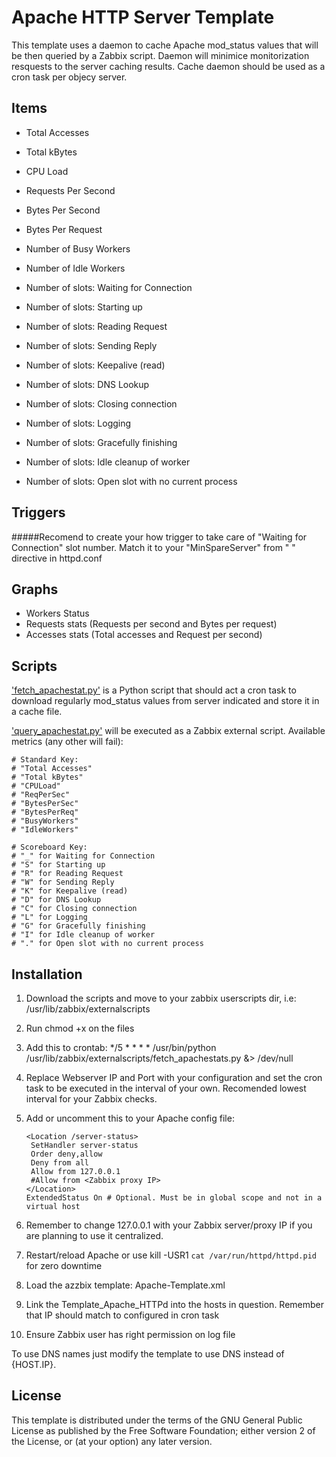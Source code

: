 Apache HTTP Server Template
=================

This template uses a daemon to cache Apache mod_status values that will be then queried by a Zabbix script.
Daemon will minimice monitorization resquests to the server caching results. 
Cache daemon should be used as a cron task per objecy server.

Items
-----

  * Total Accesses
  * Total kBytes
  * CPU Load
  * Requests Per Second
  * Bytes Per Second
  * Bytes Per Request
  * Number of Busy Workers
  * Number of Idle Workers

  * Number of slots: Waiting for Connection 
  * Number of slots: Starting up 
  * Number of slots: Reading Request
  * Number of slots: Sending Reply
  * Number of slots: Keepalive (read)
  * Number of slots: DNS Lookup
  * Number of slots: Closing connection 
  * Number of slots: Logging 
  * Number of slots: Gracefully finishing
  * Number of slots: Idle cleanup of worker 
  * Number of slots: Open slot with no current process
  
Triggers
--------

  #####Recomend to create your how trigger to take care of "Waiting for Connection" slot number. Match it to your "MinSpareServer" from "<IfModule prefork.c>
" directive in httpd.conf

Graphs
------

  *  Workers Status
  *  Requests stats (Requests per second and Bytes per request)
  *  Accesses stats (Total accesses and Request per second)

Scripts
-------

['fetch_apachestat.py']() is a Python script that should act a cron task to download regularly mod_status values from server indicated and store it in a cache file. 

['query_apachestat.py']() will be executed as a Zabbix external script. Available metrics (any other will fail):

    # Standard Key:
    # "Total Accesses"
    # "Total kBytes"
    # "CPULoad"
    # "ReqPerSec"
    # "BytesPerSec"
    # "BytesPerReq"
    # "BusyWorkers"
    # "IdleWorkers"

    # Scoreboard Key:
    # "_" for Waiting for Connection
    # "S" for Starting up
    # "R" for Reading Request
    # "W" for Sending Reply
    # "K" for Keepalive (read)
    # "D" for DNS Lookup
    # "C" for Closing connection 
    # "L" for Logging
    # "G" for Gracefully finishing
    # "I" for Idle cleanup of worker
    # "." for Open slot with no current process

Installation
------------

 1. Download the scripts and move to your zabbix userscripts dir, i.e: /usr/lib/zabbix/externalscripts
 2. Run chmod +x on the files
 3. Add this to crontab: */5 * * * * /usr/bin/python /usr/lib/zabbix/externalscripts/fetch_apachestats.py <Webserver IP> <Webserver Port> &> /dev/null
 4. Replace Webserver IP and Port with your configuration and set the cron task to be executed in the interval of your own. Recomended lowest interval for your Zabbix checks.
 5. Add or uncomment this to your Apache config file:

        <Location /server-status>
         SetHandler server-status
         Order deny,allow
         Deny from all
         Allow from 127.0.0.1
         #Allow from <Zabbix proxy IP>
        </Location>
        ExtendedStatus On # Optional. Must be in global scope and not in a virtual host

 7. Remember to change 127.0.0.1 with your Zabbix server/proxy IP if you are planning to use it centralized. 
 8. Restart/reload Apache or use kill -USR1 `cat /var/run/httpd/httpd.pid` for zero downtime
 9. Load the azzbix template:  Apache-Template.xml
 10. Link the Template_Apache_HTTPd into the hosts in question. Remember that IP should match to configured in cron task
 11. Ensure Zabbix user has right permission on log file


 To use DNS names just modify the template to use DNS instead of {HOST.IP}.

License
-------

This template is distributed under the terms of the GNU General Public License as published by the Free Software Foundation; either version 2 of the  License, or (at your option) any later version.